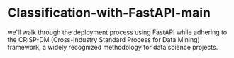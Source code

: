 # Classification-with-FastAPI-main
we'll walk through the deployment process using FastAPI while adhering to the CRISP-DM (Cross-Industry Standard Process for Data Mining) framework, a widely recognized methodology for data science projects.
